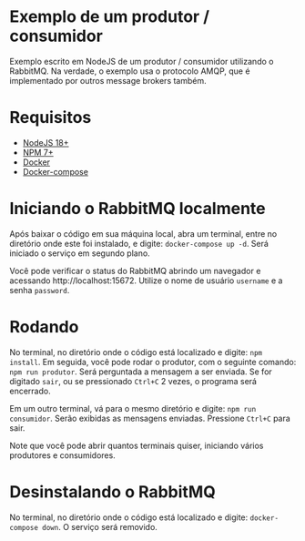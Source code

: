 Exemplo de um produtor / consumidor
===================================

Exemplo escrito em NodeJS de um produtor / consumidor utilizando o RabbitMQ.
Na verdade, o exemplo usa o protocolo AMQP, que é implementado por outros message brokers também.

# Requisitos

- [NodeJS 18+](https://nodejs.org/)
- [NPM 7+](https://www.npmjs.com/)
- [Docker](https://www.docker.com/)
- [Docker-compose](https://docs.docker.com/compose/install/)

# Iniciando o RabbitMQ localmente

Após baixar o código em sua máquina local, abra um terminal, entre no diretório onde este foi instalado, e digite: `docker-compose up -d`. Será iniciado o serviço em segundo plano.

Você pode verificar o status do RabbitMQ abrindo um navegador e acessando http://localhost:15672. Utilize o nome de usuário `username` e a senha `password`.

# Rodando

No terminal, no diretório onde o código está localizado e digite: `npm install`. Em seguida, você pode rodar o produtor, com o seguinte comando: `npm run produtor`. Será perguntada a mensagem a ser enviada. Se for digitado `sair`, ou se pressionado `Ctrl+C` 2 vezes, o programa será encerrado.

Em um outro terminal, vá para o mesmo diretório e digite: `npm run consumidor`. Serão exibidas as mensagens enviadas. Pressione `Ctrl+C` para sair.

Note que você pode abrir quantos terminais quiser, iniciando vários produtores e consumidores.

# Desinstalando o RabbitMQ

No terminal, no diretório onde o código está localizado e digite: `docker-compose down`. O serviço será removido.
